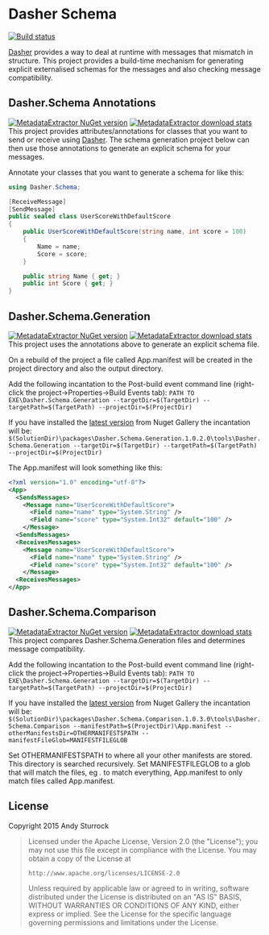 # Dasher Schema

[![Build status](https://ci.appveyor.com/api/projects/status/km8g7viqsq0lg2rx?svg=true)](https://ci.appveyor.com/project/andysturrock/dasher-schema)

[Dasher](https://github.com/drewnoakes/dasher) provides a way to deal at runtime with messages that mismatch in structure.  This project provides a build-time mechanism for generating explicit externalised schemas for the messages and also checking message compatibility.

## Dasher.Schema Annotations
[![MetadataExtractor NuGet version](https://img.shields.io/nuget/v/Dasher.Schema.svg)](https://www.nuget.org/packages/Dasher.Schema)
[![MetadataExtractor download stats](https://img.shields.io/nuget/dt/Dasher.Schema.svg)](https://www.nuget.org/packages/Dasher.Schema)
This project provides attributes/annotations for classes that you want to send or receive using [Dasher](https://github.com/drewnoakes/dasher).
The schema generation project below can then use those annotations to generate an explicit schema for your messages.

Annotate your classes that you want to generate a schema for like this:
```csharp
using Dasher.Schema;

[ReceiveMessage]
[SendMessage]
public sealed class UserScoreWithDefaultScore
{
    public UserScoreWithDefaultScore(string name, int score = 100)
    {
        Name = name;
        Score = score;
    }

    public string Name { get; }
    public int Score { get; }
}
```

## Dasher.Schema.Generation
[![MetadataExtractor NuGet version](https://img.shields.io/nuget/v/Dasher.Schema.Generation.svg)](https://www.nuget.org/packages/Dasher.Schema.Generation)
[![MetadataExtractor download stats](https://img.shields.io/nuget/dt/Dasher.Schema.Generation.svg)](https://www.nuget.org/packages/Dasher.Schema.Generation)
This project uses the annotations above to generate an explicit schema file.

On a rebuild of the project a file called App.manifest will be created in the project directory and also the output directory.

Add the following incantation to the Post-build event command line (right-click the project->Properties->Build Events tab):
`PATH TO EXE\Dasher.Schema.Generation --targetDir=$(TargetDir) --targetPath=$(TargetPath) --projectDir=$(ProjectDir)`

If you have installed the [latest version](https://www.nuget.org/packages/Dasher.Schema.Generation/1.0.2) from Nuget Gallery the incantation will be:
`$(SolutionDir)\packages\Dasher.Schema.Generation.1.0.2.0\tools\Dasher.Schema.Generation --targetDir=$(TargetDir) --targetPath=$(TargetPath) --projectDir=$(ProjectDir)`

The App.manifest will look something like this:
```xml
<?xml version="1.0" encoding="utf-8"?>
<App>
  <SendsMessages>
    <Message name="UserScoreWithDefaultScore">
      <Field name="name" type="System.String" />
      <Field name="score" type="System.Int32" default="100" />
    </Message>
  <SendsMessages>
  <ReceivesMessages>
    <Message name="UserScoreWithDefaultScore">
      <Field name="name" type="System.String" />
      <Field name="score" type="System.Int32" default="100" />
    </Message>
  <ReceivesMessages>
</App>
```

## Dasher.Schema.Comparison
[![MetadataExtractor NuGet version](https://img.shields.io/nuget/v/Dasher.Schema.Generation.svg)](https://www.nuget.org/packages/Dasher.Schema.Generation)
[![MetadataExtractor download stats](https://img.shields.io/nuget/dt/Dasher.Schema.Generation.svg)](https://www.nuget.org/packages/Dasher.Schema.Generation)
This project compares Dasher.Schema.Generation files and determines message compatibility.

Add the following incantation to the Post-build event command line (right-click the project->Properties->Build Events tab):
`PATH TO EXE\Dasher.Schema.Generation --targetDir=$(TargetDir) --targetPath=$(TargetPath) --projectDir=$(ProjectDir)`

If you have installed the [latest version](https://www.nuget.org/packages/Dasher.Schema.Comparison) from Nuget Gallery the incantation will be:
`$(SolutionDir)\packages\Dasher.Schema.Comparison.1.0.3.0\tools\Dasher.Schema.Comparison --manifestPath=$(ProjectDir)\App.manifest --otherManifestsDir=OTHERMANIFESTSPATH --manifestFileGlob=MANIFESTFILEGLOB`

Set OTHERMANIFESTSPATH to where all your other manifests are stored.  This directory is searched recursively.
Set MANIFESTFILEGLOB to a glob that will match the files, eg *.* to match everything, App.manifest to only match files called App.manifest.


## License

Copyright 2015 Andy Sturrock

> Licensed under the Apache License, Version 2.0 (the "License");
> you may not use this file except in compliance with the License.
> You may obtain a copy of the License at
>
>     http://www.apache.org/licenses/LICENSE-2.0
>
> Unless required by applicable law or agreed to in writing, software
> distributed under the License is distributed on an "AS IS" BASIS,
> WITHOUT WARRANTIES OR CONDITIONS OF ANY KIND, either express or implied.
> See the License for the specific language governing permissions and
> limitations under the License.

